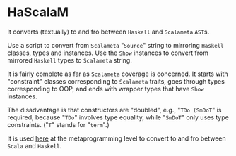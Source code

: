 HaScalaM
=========

It converts (textually) to and fro between `Haskell` and `Scalameta` `AST`s.

Use a script to convert from `Scalameta` "`Source`" string to mirroring `Haskell`
classes, types and instances. Use the `Show` instances to convert from mirrored
`Haskell` types to `Scalameta` string.

It is fairly complete as far as `Scalameta` coverage is concerned.
It starts with "constraint" classes corresponding to `Scalameta` traits,
goes through types corresponding to OOP, and ends with wrapper types that
have `Show` instances.

The disadvantage is that constructors are "doubled", e.g., "`TDo (SmDoT`" is
required, because "`TDo`" involves type equality, while "`SmDoT`" only uses type
constraints. ("`T`" stands for "`term`".)

It is used [here](https://github.com/sjbiaga/pisc-dotarrow) at the
metaprogramming level to convert to and fro between `Scala` and `Haskell`.

